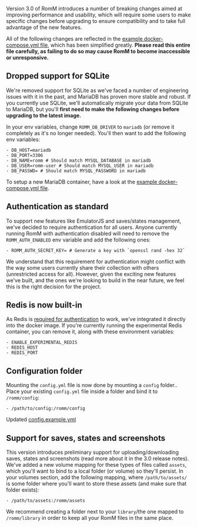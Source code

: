 Version 3.0 of RomM introduces a number of breaking changes aimed at improving performance and usability, which will require some users to make specific changes before upgrading to ensure compatibility and to take full advantage of the new features.

All of the following changes are reflected in the [example docker-compose.yml file](https://github.com/rommapp/romm/blob/master/examples/docker-compose.example.yml), which has been simplified greatly. **Please read this entire file carefully, as failing to do so may cause RomM to become inaccessible or unresponsive.**

## Dropped support for SQLite

We're removed support for SQLite as we've faced a number of engineering issues with it in the past, and MariaDB has proven more stable and robust. If you currently use SQLite, we'll automatically migrate your data from SQLite to MariaDB, but you'll **first need to make the following changes before upgrading to the latest image.**

In your env variables, change `ROMM_DB_DRIVER` to `mariadb` (or remove it completely as it's no longer needed). You'll then want to add the following env variables:

```
- DB_HOST=mariadb
- DB_PORT=3306
- DB_NAME=romm # Should match MYSQL_DATABASE in mariadb
- DB_USER=romm-user # Should match MYSQL_USER in mariadb
- DB_PASSWD= # Should match MYSQL_PASSWORD in mariadb
```

To setup a new MariaDB container, have a look at the [example docker-compose.yml file](https://github.com/rommapp/romm/blob/master/examples/docker-compose.example.yml).

## Authentication as standard

To support new features like EmulatorJS and saves/states management, we've decided to require authentication for all users. Anyone currently running RomM with authentication disabled will need to remove the `ROMM_AUTH_ENABLED` env variable and add the following ones:

```
- ROMM_AUTH_SECRET_KEY= # Generate a key with `openssl rand -hex 32`
```

We understand that this requirement for authentication might conflict with the way some users currently share their collection with others (unrestricted access for all). However, given the exciting new features we've built, and the ones we're looking to build in the near future, we feel this is the right decision for the project.

## Redis is now built-in

As Redis is [required for authentication](../Getting-Started/Authentication.md) to work, we've integrated it directly into the docker image. If you're currently running the experimental Redis container, you can remove it, along with these environment variables:

```
- ENABLE_EXPERIMENTAL_REDIS
- REDIS_HOST
- REDIS_PORT
```

## Configuration folder

Mounting the `config.yml` file is now done by mounting a `config` folder.. Place your existing `config.yml` file inside a folder and bind it to `/romm/config`:

```
- /path/to/config:/romm/config
```

Updated [config.example.yml](https://github.com/rommapp/romm/blob/master/examples/config.example.yml)

## Support for saves, states and screenshots

This version introduces preliminary support for uploading/downloading saves, states and screenshots (read more about it in the 3.0 release notes). We've added a new volume mapping for these types of files called `assets`, which you'll want to bind to a local folder (or volume) so they'll persist. In your volumes section, add the following mapping, where `/path/to/assets/` is some folder where you'll want to store these assets (and make sure that folder exists):

```
- /path/to/assets:/romm/assets
```

We recommend creating a folder next to your `library`/the one mapped to `/romm/library` in order to keep all your RomM files in the same place.
